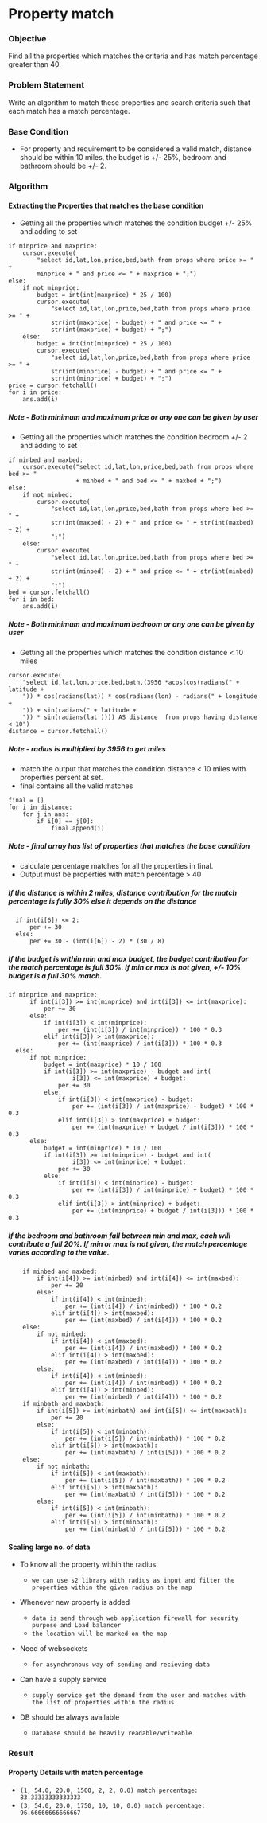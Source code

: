 # Property match

### Objective

Find all the properties which matches the criteria and has match percentage greater than 40.

### Problem Statement
Write an algorithm to match these properties and search criteria such that each match has a match percentage.

### Base Condition

* For property and requirement to be considered a valid match, distance should be within 10 miles, the budget is +/- 25%, bedroom and bathroom should be +/- 2.

### Algorithm

#### Extracting the Properties that matches the base condition 

* Getting all the properties which matches the condition budget +/- 25% and adding to set

```
if minprice and maxprice:
    cursor.execute(
        "select id,lat,lon,price,bed,bath from props where price >= " +
        minprice + " and price <= " + maxprice + ";")
else:
    if not minprice:
        budget = int(int(maxprice) * 25 / 100)
        cursor.execute(
            "select id,lat,lon,price,bed,bath from props where price >= " +
            str(int(maxprice) - budget) + " and price <= " +
            str(int(maxprice) + budget) + ";")
    else:
        budget = int(int(minprice) * 25 / 100)
        cursor.execute(
            "select id,lat,lon,price,bed,bath from props where price >= " +
            str(int(minprice) - budget) + " and price <= " +
            str(int(minprice) + budget) + ";")
price = cursor.fetchall()
for i in price:
    ans.add(i)
```  
   ##### Note - Both minimum and maximum price or any one can be given by user 
    
* Getting all the properties which matches the condition bedroom +/- 2 and adding to set

```
if minbed and maxbed:
    cursor.execute("select id,lat,lon,price,bed,bath from props where bed >= "
                   + minbed + " and bed <= " + maxbed + ";")
else:
    if not minbed:
        cursor.execute(
            "select id,lat,lon,price,bed,bath from props where bed >= " +
            str(int(maxbed) - 2) + " and price <= " + str(int(maxbed) + 2) +
            ";")
    else:
        cursor.execute(
            "select id,lat,lon,price,bed,bath from props where bed >= " +
            str(int(minbed) - 2) + " and price <= " + str(int(minbed) + 2) +
            ";")
bed = cursor.fetchall()
for i in bed:
    ans.add(i)
```    
    
##### Note - Both minimum and maximum bedroom or any one can be given by user
    
* Getting all the properties which matches the condition distance < 10 miles

```
cursor.execute(
    "select id,lat,lon,price,bed,bath,(3956 *acos(cos(radians(" + latitude +
    ")) * cos(radians(lat)) * cos(radians(lon) - radians(" + longitude +
    ")) + sin(radians(" + latitude +
    ")) * sin(radians(lat )))) AS distance  from props having distance < 10")
distance = cursor.fetchall()
```

##### Note - radius is multiplied by 3956 to get miles
      
* match the output that matches the condition distance < 10 miles with properties persent at set.
* final contains all the valid matches

```
final = []
for i in distance:
    for j in ans:
        if i[0] == j[0]:
            final.append(i)
```
            
  ##### Note - final array has list of properties that matches the base condition
     
* calculate percentage matches for all the properties in final.
* Output must be properties with match percentage > 40   

##### If the distance is within 2 miles, distance contribution for the match percentage is fully 30% else it depends on the distance
  ```
    if int(i[6]) <= 2:
        per += 30
    else:
        per += 30 - (int(i[6]) - 2) * (30 / 8)
 ```
        
##### If the budget is within min and max budget, the budget contribution for the match percentage is full 30%. If min or max is not given, +/- 10% budget is a full 30% match.
  
  ```
  if minprice and maxprice:
        if int(i[3]) >= int(minprice) and int(i[3]) <= int(maxprice):
            per += 30
        else:
            if int(i[3]) < int(minprice):
                per += (int(i[3]) / int(minprice)) * 100 * 0.3
            elif int(i[3]) > int(maxprice):
                per += (int(maxprice) / int(i[3])) * 100 * 0.3
    else:
        if not minprice:
            budget = int(maxprice) * 10 / 100
            if int(i[3]) >= int(maxprice) - budget and int(
                    i[3]) <= int(maxprice) + budget:
                per += 30
            else:
                if int(i[3]) < int(maxprice) - budget:
                    per += (int(i[3]) / int(maxprice) - budget) * 100 * 0.3
                elif int(i[3]) > int(maxprice) + budget:
                    per += (int(maxprice) + budget / int(i[3])) * 100 * 0.3
        else:
            budget = int(minprice) * 10 / 100
            if int(i[3]) >= int(minprice) - budget and int(
                    i[3]) <= int(minprice) + budget:
                per += 30
            else:
                if int(i[3]) < int(minprice) - budget:
                    per += (int(i[3]) / int(minprice) + budget) * 100 * 0.3
                elif int(i[3]) > int(minprice) + budget:
                    per += (int(minprice) + budget / int(i[3])) * 100 * 0.3
 ```
                    
##### If the bedroom and bathroom fall between min and max, each will contribute a full 20%. If min or max is not given, the match percentage varies according to the value.
```
    if minbed and maxbed:
        if int(i[4]) >= int(minbed) and int(i[4]) <= int(maxbed):
            per += 20
        else:
            if int(i[4]) < int(minbed):
                per += (int(i[4]) / int(minbed)) * 100 * 0.2
            elif int(i[4]) > int(maxbed):
                per += (int(maxbed) / int(i[4])) * 100 * 0.2
    else:
        if not minbed:
            if int(i[4]) < int(maxbed):
                per += (int(i[4]) / int(maxbed)) * 100 * 0.2
            elif int(i[4]) > int(maxbed):
                per += (int(maxbed) / int(i[4])) * 100 * 0.2
        else:
            if int(i[4]) < int(minbed):
                per += (int(i[4]) / int(minbed)) * 100 * 0.2
            elif int(i[4]) > int(minbed):
                per += (int(minbed) / int(i[4])) * 100 * 0.2
    if minbath and maxbath:
        if int(i[5]) >= int(minbath) and int(i[5]) <= int(maxbath):
            per += 20
        else:
            if int(i[5]) < int(minbath):
                per += (int(i[5]) / int(minbath)) * 100 * 0.2
            elif int(i[5]) > int(maxbath):
                per += (int(maxbath) / int(i[5])) * 100 * 0.2
    else:
        if not minbath:
            if int(i[5]) < int(maxbath):
                per += (int(i[5]) / int(maxbath)) * 100 * 0.2
            elif int(i[5]) > int(maxbath):
                per += (int(maxbath) / int(i[5])) * 100 * 0.2
        else:
            if int(i[5]) < int(minbath):
                per += (int(i[5]) / int(minbath)) * 100 * 0.2
            elif int(i[5]) > int(minbath):
                per += (int(minbath) / int(i[5])) * 100 * 0.2
 ```
                

#### Scaling large no. of data

* To know all the property within the radius
  * `we can use s2 library with radius as input and filter the properties within the given radius on the map`
 
* Whenever new property is added
  * `data is send through web application firewall for security purpose and Load balancer`
  * `the location will be marked on the map`
 
* Need of websockets 
  * `for asynchronous way of sending and recieving data`

* Can have a supply service
  * `supply service get the demand from the user and matches with the list of properties within the radius`
  
* DB should be always available
  * `Database should be heavily readable/writeable`


### Result

#### Property Details with match percentage

* `(1, 54.0, 20.0, 1500, 2, 2, 0.0) match percentage:  83.33333333333333`
* `(3, 54.0, 20.0, 1750, 10, 10, 0.0) match percentage:  96.66666666666667`


  
